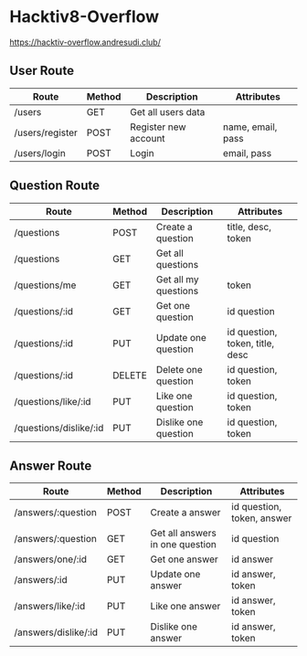 # Hacktiv8-Overflow 

https://hacktiv-overflow.andresudi.club/

## User Route

| Route           | Method | Description          | Attributes        |
| --------------- | ------ | -------------------- | ----------------- |
| /users          | GET    | Get all users data   |                   |
| /users/register | POST   | Register new account | name, email, pass |
| /users/login    | POST   | Login                | email, pass       |

## Question Route

| Route                  | Method | Description          | Attributes                      |
| ---------------------- | ------ | -------------------- | ------------------------------- |
| /questions             | POST   | Create a question    | title, desc, token              |
| /questions             | GET    | Get all questions    |                                 |
| /questions/me          | GET    | Get all my questions | token                           |
| /questions/:id         | GET    | Get one question     | id question                     |
| /questions/:id         | PUT    | Update one question  | id question, token, title, desc |
| /questions/:id         | DELETE | Delete one question  | id question, token              |
| /questions/like/:id    | PUT    | Like one question    | id question, token              |
| /questions/dislike/:id | PUT    | Dislike one question | id question, token              |

## Answer Route

| Route                | Method | Description                     | Attributes                 |
| -------------------- | ------ | ------------------------------- | -------------------------- |
| /answers/:question   | POST   | Create a answer                 | id question, token, answer |
| /answers/:question   | GET    | Get all answers in one question | id question                |
| /answers/one/:id     | GET    | Get one answer                  | id answer                  |
| /answers/:id         | PUT    | Update one answer               | id answer, token           |
| /answers/like/:id    | PUT    | Like one answer                 | id answer, token           |
| /answers/dislike/:id | PUT    | Dislike one answer              | id answer, token           |


